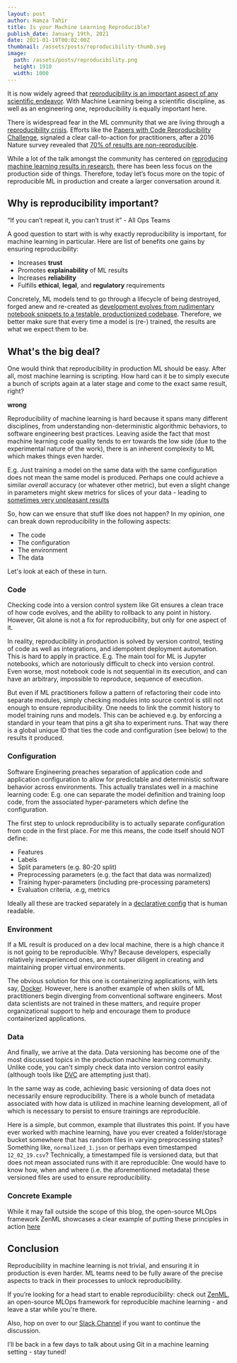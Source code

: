 ```yaml
---
layout: post
author: Hamza Tahir
title: Is your Machine Learning Reproducible?
publish_date: January 19th, 2021
date: 2021-01-19T00:02:00Z
thumbnail: /assets/posts/reproducibility-thumb.svg
image:
  path: /assets/posts/reproducibility.png
  height: 1910
  width: 1000
---
```

It is now widely agreed that [reproducibility is an important aspect of any scientific endeavor](https://blog.ml.cmu.edu/2020/08/31/5-reproducibility/).  With Machine Learning being a scientific discipline, as well as an engineering one, reproducibility is equally important here. 

There is widespread fear in the ML community that we are living through a [reproducibility crisis](https://www.wired.com/story/artificial-intelligence-confronts-reproducibility-crisis). Efforts like the [Papers with Code Reproducibility Challenge](https://paperswithcode.com/rc2020), signaled a clear call-to-action for practitioners, after a 2016 Nature survey revealed that [70% of results are non-reproducible](https://www.nature.com/news/1-500-scientists-lift-the-lid-on-reproducibility-1.19970).

While a lot of the talk amongst the community has centered on [reproducing machine learning results in research](https://www.sciencedirect.com/science/article/pii/S2666389920300933), there has been less focus on the production side of things. Therefore, today let’s focus more on the topic of reproducible ML in production and create a larger conversation around it.

## Why is reproducibility important?

<div class="text-center py-3 blockquote">
  “If you can’t repeat it, you can’t trust it” - All Ops Teams
</div>

A good question to start with is why exactly reproducibility is important, for machine learning in particular. Here are list of benefits one gains by ensuring reproducibility:

* Increases **trust**
* Promotes **explainability** of ML results
* Increases **reliability**
* Fulfills **ethical**, **legal**, and **regulatory** requirements

Concretely, ML models tend to go through a lifecycle of being destroyed, forged anew and re-created as [development evolves from rudimentary notebook snippets to a testable, productionized codebase](https://blog.zenml.io/technical_debt/). Therefore, we better make sure that every time a model is (re-) trained, the results are what we expect them to be.

## What's the big deal?
One would think that reproducibility in production ML should be easy. After all, most machine learning is scripting. How hard can it be to simply execute a bunch of scripts again at a later stage and come to the exact same result, right?

**wrong**

Reproducibility of machine learning is hard because it spans many different disciplines, from understanding non-deterministic algorithmic behaviors, to software engineering best practices. Leaving aside the fact that most machine learning code quality tends to err towards the low side (due to the experimental nature of the work), there is an inherent complexity to ML which makes things even harder. 

E.g. Just training a model on the same data with the same configuration does not mean the same model is produced. Perhaps one could achieve a similar *overall* accuracy (or whatever other metric), but even a slight change in parameters might skew metrics for slices of your data - leading to [sometimes very unpleasant results](https://www.theverge.com/2018/1/12/16882408/google-racist-gorillas-photo-recognition-algorithm-ai)

So, how can we ensure that stuff like does not happen? In my opinion, one can break down reproducibility in the following aspects:

* The code
* The configuration
* The environment 
* The data

Let's look at each of these in turn.

### Code
Checking code into a version control system like Git ensures a clean trace of how code evolves, and the ability to rollback to any point in history. However, Git alone is not a fix for reproducibility, but only for one aspect of it. 

In reality, reproducibility in production is solved by version control, testing of code as well as integrations, and idempotent deployment automation. This is hard to apply in practice. E.g. The main tool for ML is Jupyter notebooks, which are notoriously difficult to check into version control. Even worse, most notebook code is not sequential in its execution, and can have an arbitrary, impossible to reproduce, sequence of execution.

But even if ML practitioners follow a pattern of refactoring their code into separate modules, simply checking modules into source control is still not enough to ensure reproducibility. One needs to link the commit history to model training runs and models. This can be achieved e.g. by enforcing a standard in your team that pins a git sha to experiment runs. That way there is a global unique ID that ties the code and configuration (see below) to the results it produced.

### Configuration
Software Engineering preaches separation of application code and application configuration to allow for predictable and deterministic software behavior across environments. This actually translates well in a machine learning code: E.g. one can separate the model definition and training loop code, from the associated hyper-parameters which define the configuration.

The first step to unlock reproducibility is to actually separate configuration from code in the first place. For me this means, the code itself should NOT define:

* Features
* Labels
* Split parameters (e.g. 80-20 split)
* Preprocessing parameters (e.g. the fact that data was normalized)
* Training hyper-parameters (including pre-processing parameters)
* Evaluation criteria, .e.g, metrics

Ideally all these are tracked separately in a [declarative config](https://blog.zenml.io/declarative_configs_for_mlops/) that is human readable.

### Environment
If a ML result is produced on a dev local machine, there is a high chance it is not going to be reproducible. Why? Because developers, especially relatively inexperienced ones, are not super diligent in creating and maintaining proper virtual environments.

The obvious solution for this one is containerizing applications, with lets say, [Docker](https://docker.com/). However, here is another example of when skills of ML practitioners begin diverging from conventional software engineers. Most data scientists are not trained in these matters, and require proper organizational support to help and encourage them to produce containerized applications.

### Data
And finally, we arrive at the data. Data versioning has become one of the most discussed topics in the production machine learning community. Unlike code, you can't simply check data into version control easily (although tools like [DVC](https://dvc.org) are attempting just that). 

In the same way as code, achieving basic versioning of data does not necessarily ensure reproducibility. There is a whole bunch of metadata associated with how data is utilized in machine learning development, all of which is necessary to persist to ensure trainings are reproducible.

Here is a simple, but common, example that illustrates this point. If you have ever worked with machine learning, have you ever created a folder/storage bucket somewhere that has random files in varying preprocessing states? Something like, `normalized_1.json` or perhaps even timestamped `12_02_19.csv`? Technically, a timestamped file is versioned data, but that does not mean associated runs with it are reproducible: One would have to know how, when and where (i.e. the aforementioned metadata) these versioned files are used to ensure reproducibility.

### Concrete Example
While it may fall outside the scope of this blog, the open-source MLOps framework ZenML showcases a clear example 
of putting these principles in action [here](https://docs.zenml.io/benefits/ensuring-ml-reproducibility.html)

## Conclusion
Reproducibility in machine learning is not trivial, and ensuring it in production is even harder. ML teams need to be fully aware of the precise aspects to track in their processes to unlock reproducibility.

If you’re looking for a head start to enable reproducibility: check out [ZenML](https://github.com/zenml-io/zenml), an open-source MLOps framework for reproducible machine learning - and leave a star while you're there.

Also, hop on over to our [Slack Channel](https://zenml.io/slack-invite) if you want to continue the discussion.

I’ll be back in a few days to talk about using Git in a machine learning setting - stay tuned!
